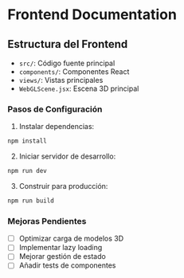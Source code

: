 # Frontend Documentation

## Estructura del Frontend
- `src/`: Código fuente principal
- `components/`: Componentes React
- `views/`: Vistas principales
- `WebGLScene.jsx`: Escena 3D principal

### Pasos de Configuración
1. Instalar dependencias:
```bash
npm install
```

2. Iniciar servidor de desarrollo:
```bash
npm run dev
```

3. Construir para producción:
```bash
npm run build
```

### Mejoras Pendientes
- [ ] Optimizar carga de modelos 3D
- [ ] Implementar lazy loading
- [ ] Mejorar gestión de estado
- [ ] Añadir tests de componentes